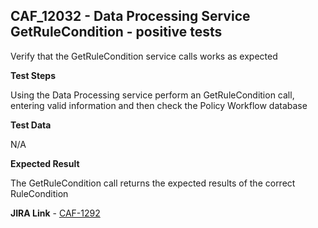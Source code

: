 ## CAF_12032 - Data Processing Service GetRuleCondition - positive tests ##

Verify that the GetRuleCondition service calls works as expected

**Test Steps**

Using the Data Processing service perform an GetRuleCondition call, entering valid information and then check the Policy Workflow database

**Test Data**

N/A

**Expected Result**

The GetRuleCondition call returns the expected results of the correct RuleCondition

**JIRA Link** - [CAF-1292](https://jira.autonomy.com/browse/CAF-1292)
